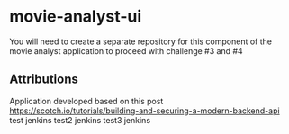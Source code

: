 # movie-analyst-ui


You will need to create a separate repository for this component of the movie analyst application to proceed with challenge #3 and #4



## Attributions
Application developed based on this post https://scotch.io/tutorials/building-and-securing-a-modern-backend-api
test jenkins
test2 jenkins
test3 jenkins
